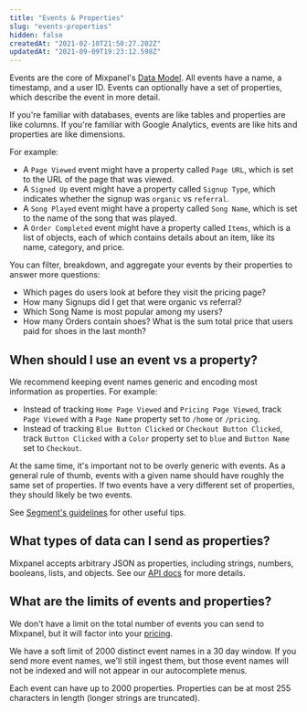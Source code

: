 ```yaml
---
title: "Events & Properties"
slug: "events-properties"
hidden: false
createdAt: "2021-02-10T21:50:27.202Z"
updatedAt: "2021-09-09T19:23:12.598Z"
---
```


Events are the core of Mixpanel's [Data Model](doc:data-structure-deep-dive). All events have a name, a timestamp, and a user ID. Events can optionally have a set of properties, which describe the event in more detail.

If you're familiar with databases, events are like tables and properties are like columns.
If you're familiar with Google Analytics, events are like hits and properties are like dimensions.

For example:
* A `Page Viewed` event might have a property called `Page URL`, which is set to the URL of the page that was viewed.
* A `Signed Up` event might have a property called `Signup Type`, which indicates whether the signup was `organic` vs `referral`.
* A `Song Played` event might have a property called `Song Name`, which is set to the name of the song that was played.
* A `Order Completed` event might have a property called `Items`, which is a list of objects, each of which contains details about an item, like its name, category, and price.

You can filter, breakdown, and aggregate your events by their properties to answer more questions:
* Which pages do users look at before they visit the pricing page?
* How many Signups did I get that were organic vs referral?
* Which Song Name is most popular among my users?
* How many Orders contain shoes? What is the sum total price that users paid for shoes in the last month?


## When should I use an event vs a property?
We recommend keeping event names generic and encoding most information as properties. For example:
* Instead of tracking `Home Page Viewed` and `Pricing Page Viewed`, track `Page Viewed` with a `Page Name` property set to `/home` or `/pricing`.
* Instead of tracking `Blue Button Clicked` or `Checkout Button Clicked`, track `Button Clicked` with a `Color` property set to `blue` and `Button Name` set to `Checkout`.

At the same time, it's important not to be overly generic with events. As a general rule of thumb, events with a given name should have roughly the same set of properties. If two events have a very different set of properties, they should likely be two events.

See [Segment's guidelines](https://segment.com/docs/protocols/tracking-plan/best-practices/) for other useful tips.

## What types of data can I send as properties?
Mixpanel accepts arbitrary JSON as properties, including strings, numbers, booleans, lists, and objects. See our [API docs](reference:import-events) for more details.

## What are the limits of events and properties?
We don't have a limit on the total number of events you can send to Mixpanel, but it will factor into your [pricing](https://mixpanel.com/pricing).

We have a soft limit of 2000 distinct event names in a 30 day window. If you send more event names, we'll still ingest them, but those event names will not be indexed and will not appear in our autocomplete menus.

Each event can have up to 2000 properties. Properties can be at most 255 characters in length (longer strings are truncated).

